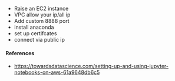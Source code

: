 
* Raise an EC2 instance
* VPC allow your ip/all ip
* Add custom 8888 port
* install anaconda
* set up certifcates
* connect via public ip

#### References
* https://towardsdatascience.com/setting-up-and-using-jupyter-notebooks-on-aws-61a9648db6c5
